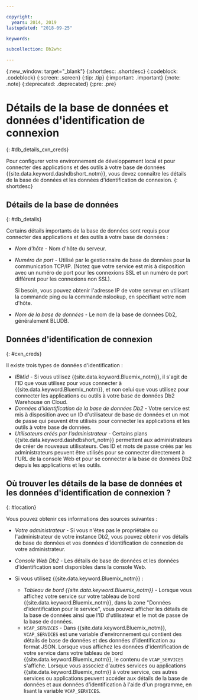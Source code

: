 ```yaml
---

copyright:
  years: 2014, 2019
lastupdated: "2018-09-25"

keywords:

subcollection: Db2whc

---
```


<!-- Attribute definitions --> 
{:new_window: target="_blank"}
{:shortdesc: .shortdesc}
{:codeblock: .codeblock}
{:screen: .screen}
{:tip: .tip}
{:important: .important}
{:note: .note}
{:deprecated: .deprecated}
{:pre: .pre}

# Détails de la base de données et données d'identification de connexion
{: #db_details_cxn_creds}

Pour configurer votre environnement de développement local et pour connecter des applications et des outils à votre base de données {{site.data.keyword.dashdbshort_notm}}, vous devez connaître les détails de la base de données et les données d'identification de connexion.
{: shortdesc}

## Détails de la base de données
{: #db_details}

Certains détails importants de la base de données sont requis pour connecter des applications et des outils à votre base de données :

- *Nom d'hôte* - Nom d'hôte du serveur.
- *Numéro de port* - Utilisé par le gestionnaire de base de données pour la communication TCP/IP. (Notez que votre service est mis à disposition avec un numéro de port pour les connexions SSL et un numéro de port différent pour les connexions non SSL).

   Si besoin, vous pouvez obtenir l'adresse IP de votre serveur en utilisant la commande ping ou la commande nslookup, en spécifiant votre nom d'hôte.
- *Nom de la base de données* - Le nom de la base de données Db2, généralement BLUDB.

## Données d'identification de connexion
{: #cxn_creds}

Il existe trois types de données d'identification :

- *IBMid* - Si vous utilisez {{site.data.keyword.Bluemix_notm}}, il s'agit de l'ID que vous utilisez pour vous connecter à {{site.data.keyword.Bluemix_notm}}, et non celui que vous utilisez pour connecter les applications ou outils à votre base de données Db2 Warehouse on Cloud.
- *Données d'identification de la base de données Db2* - Votre service est mis à disposition avec un ID d'utilisateur de base de données et un mot de passe qui peuvent être utilisés pour connecter les applications et les outils à votre base de données.
- *Utilisateurs créés par l'administrateur* - Certains plans {{site.data.keyword.dashdbshort_notm}} permettent aux administrateurs de créer de nouveaux utilisateurs. Ces ID et mots de passe créés par les administrateurs peuvent être utilisés pour se connecter directement à l'URL de la console Web et pour se connecter à la base de données Db2 depuis les applications et les outils.

## Où trouver les détails de la base de données et les données d'identification de connexion ?
{: #location}

Vous pouvez obtenir ces informations des sources suivantes :

- *Votre administrateur* - Si vous n'êtes pas le propriétaire ou l'administrateur de votre instance Db2, vous pouvez obtenir vos détails de base de données et vos données d'identification de connexion de votre administrateur.
- *Console Web Db2* - Les détails de base de données et les données d'identification sont disponibles dans la console Web.
- Si vous utilisez {{site.data.keyword.Bluemix_notm}} : 
   
   - *Tableau de bord {{site.data.keyword.Bluemix_notm}}* - Lorsque vous affichez votre service sur votre tableau de bord {{site.data.keyword.Bluemix_notm}}, dans la zone "Données d'identification pour le service", vous pouvez afficher les détails de la base de données ainsi que l'ID d'utilisateur et le mot de passe de la base de données.
   - *`VCAP_SERVICES`* - Dans {{site.data.keyword.Bluemix_notm}}, `VCAP_SERVICES` est une variable d'environnement qui contient des détails de base de données et des données d'identification au format JSON. Lorsque vous affichez les données d'identification de votre service dans votre tableau de bord {{site.data.keyword.Bluemix_notm}}, le contenu de `VCAP_SERVICES` s'affiche. Lorsque vous associez d'autres services ou applications {{site.data.keyword.Bluemix_notm}} à votre service, ces autres services ou applications peuvent accéder aux détails de la base de données et aux données d'identification à l'aide d'un programme, en lisant la variable `VCAP_SERVICES`.
